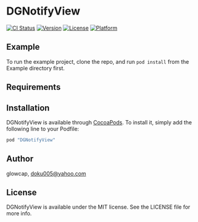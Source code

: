 # DGNotifyView

[![CI Status](http://img.shields.io/travis/glowcap/DGNotifyView.svg?style=flat)](https://travis-ci.org/glowcap/DGNotifyView)
[![Version](https://img.shields.io/cocoapods/v/DGNotifyView.svg?style=flat)](http://cocoapods.org/pods/DGNotifyView)
[![License](https://img.shields.io/cocoapods/l/DGNotifyView.svg?style=flat)](http://cocoapods.org/pods/DGNotifyView)
[![Platform](https://img.shields.io/cocoapods/p/DGNotifyView.svg?style=flat)](http://cocoapods.org/pods/DGNotifyView)

## Example

To run the example project, clone the repo, and run `pod install` from the Example directory first.

## Requirements

## Installation

DGNotifyView is available through [CocoaPods](http://cocoapods.org). To install
it, simply add the following line to your Podfile:

```ruby
pod "DGNotifyView"
```

## Author

glowcap, doku005@yahoo.com

## License

DGNotifyView is available under the MIT license. See the LICENSE file for more info.
